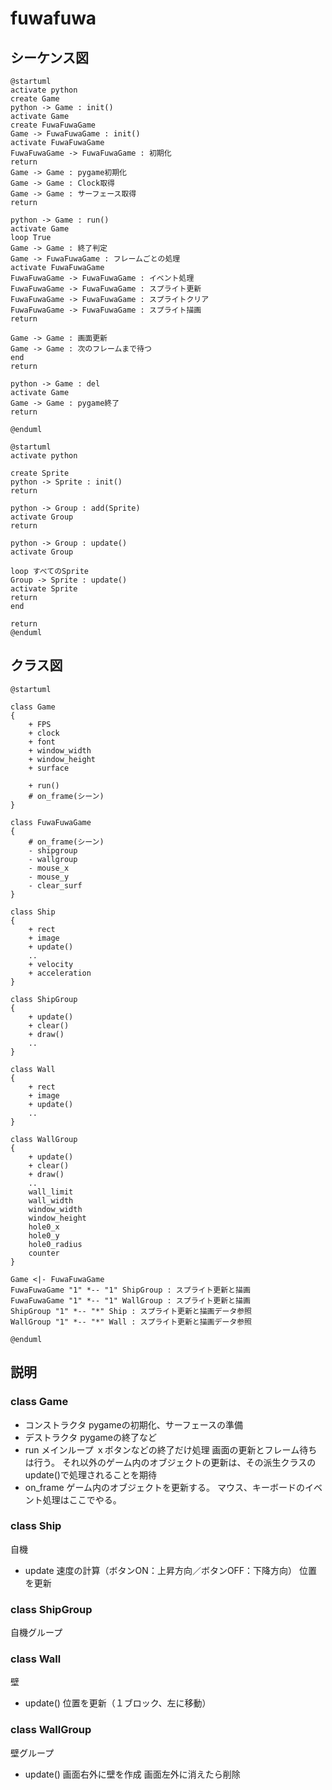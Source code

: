 # fuwafuwa

## シーケンス図
```puml
@startuml
activate python
create Game
python -> Game : init()
activate Game
create FuwaFuwaGame
Game -> FuwaFuwaGame : init()
activate FuwaFuwaGame
FuwaFuwaGame -> FuwaFuwaGame : 初期化
return
Game -> Game : pygame初期化
Game -> Game : Clock取得
Game -> Game : サーフェース取得
return

python -> Game : run()
activate Game
loop True
Game -> Game : 終了判定
Game -> FuwaFuwaGame : フレームごとの処理
activate FuwaFuwaGame
FuwaFuwaGame -> FuwaFuwaGame : イベント処理
FuwaFuwaGame -> FuwaFuwaGame : スプライト更新
FuwaFuwaGame -> FuwaFuwaGame : スプライトクリア
FuwaFuwaGame -> FuwaFuwaGame : スプライト描画
return

Game -> Game : 画面更新
Game -> Game : 次のフレームまで待つ
end
return

python -> Game : del
activate Game
Game -> Game : pygame終了
return

@enduml
```

```puml
@startuml
activate python

create Sprite
python -> Sprite : init()
return

python -> Group : add(Sprite)
activate Group
return

python -> Group : update()
activate Group

loop すべてのSprite
Group -> Sprite : update()
activate Sprite
return
end

return
@enduml
```

## クラス図
```puml
@startuml

class Game
{
    + FPS
    + clock
    + font
    + window_width
    + window_height
    + surface

    + run()
    # on_frame(シーン)
}

class FuwaFuwaGame
{
    # on_frame(シーン)
    - shipgroup
    - wallgroup
    - mouse_x
    - mouse_y
    - clear_surf
}

class Ship
{
    + rect
    + image
    + update()
    ..
    + velocity
    + acceleration
}

class ShipGroup
{
    + update()
    + clear()
    + draw()
    ..
}

class Wall
{
    + rect
    + image
    + update()
    ..
}

class WallGroup
{
    + update()
    + clear()
    + draw()
    ..
    wall_limit
    wall_width
    window_width
    window_height
    hole0_x
    hole0_y
    hole0_radius
    counter
}

Game <|- FuwaFuwaGame
FuwaFuwaGame "1" *-- "1" ShipGroup : スプライト更新と描画
FuwaFuwaGame "1" *-- "1" WallGroup : スプライト更新と描画
ShipGroup "1" *-- "*" Ship : スプライト更新と描画データ参照
WallGroup "1" *-- "*" Wall : スプライト更新と描画データ参照

@enduml
```

## 説明
### class Game
- コンストラクタ
    pygameの初期化、サーフェースの準備
- デストラクタ
    pygameの終了など
- run
    メインループ
    ｘボタンなどの終了だけ処理
    画面の更新とフレーム待ちは行う。
    それ以外のゲーム内のオブジェクトの更新は、その派生クラスのupdate()で処理されることを期待
- on_frame
    ゲーム内のオブジェクトを更新する。
    マウス、キーボードのイベント処理はここでやる。

### class Ship
自機
- update
    速度の計算（ボタンON：上昇方向／ボタンOFF：下降方向）
    位置を更新

### class ShipGroup
自機グループ

### class Wall
壁
- update()
    位置を更新（１ブロック、左に移動）

### class WallGroup
壁グループ
- update()
    画面右外に壁を作成
    画面左外に消えたら削除
